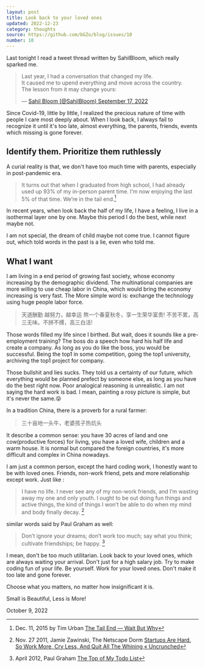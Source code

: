 ```yaml
---
layout: post
title: Look back to your loved ones
updated: 2022-12-23
category: thoughts
source: https://github.com/bGZo/blog/issues/10
number: 10
---
```


Last tonight I read a tweet thread written by SahilBloom, which really sparked me.

<blockquote class="twitter-tweet"><p lang="en" dir="ltr">Last year, I had a conversation that changed my life.<br>It caused me to upend everything and move across the country.<br>The lesson from it may change yours:</p>&mdash; <a href="https://twitter.com/SahilBloom/status/1571137341997318147">Sahil Bloom (@SahilBloom) September 17, 2022</a></blockquote>
<script async src="https://platform.twitter.com/widgets.js" charset="utf-8"></script>

Since Covid-19, little by little, I realized the precious nature of time with people I care most deeply about. When I look back, I always fail to recognize it until it's too late, almost everything, the parents, friends, events which missing is gone forever.

## Identify them. Prioritize them ruthlessly

A curial reality is that, we don't have too much time with parents, especially in post-pandemic era.

> It turns out that when I graduated from high school, I had already used up 93% of my in-person parent time. I’m now enjoying the last 5% of that time. We’re in the tail end.[^1]

In recent years, when look back the half of my life, I have a feeling, I live in a isothermal layer one by one. Maybe this period I do the best, while next maybe not.

I am not special, the dream of child maybe not come true. I cannot figure out, which told words in the past is a lie, even who told me. 

## What I want

I am living in a end period of growing fast society, whose economy increasing by the demographic dividend. The multinational companies are more willing to use cheap labor in China, which would bring the economy increasing is very fast. The More simple word is: exchange the technology using huge people labor force.

> 天道酬勤
> 越努力，越幸运
> 熬一个春夏秋冬，享一生荣华富贵!
> 不苦不累，高三无味。不拼不搏，高三白活!

Those words filled my life since I birthed. But wait, does it sounds like a pre-employment training? The boss do a speech how hard his half life and create a company. As long as you do like the boss, you would be successful. Being the top1 in some competition, going the top1 university, archiving the top1 project for company.

Those bullshit and lies sucks. They told us a certainty of our future, which everything would be planned prefect by someone else, as long as you have do the best right now.  Poor analogical reasoning is unrealistic. I am not saying the hard work is bad. I mean, painting a rosy picture is simple, but it's never the same.😝

In a tradition China, there is a proverb for a rural farmer:

> 三十亩地一头牛，老婆孩子热炕头

It describe a common sense: you have 30 acres of land and one cow(productive forces) for living, you have a loved wife, children and a warm house. It is normal but compared the foreign countries, it's more difficult and complex in China nowadays.

I am just a common person, except the hard coding work, I honestly want to be with loved ones. Friends, non-work friend, pets and more relationship except work. Just like :

> I have no life. I never see any of my non-work friends, and I’m wasting away my one and only youth. I ought to be out doing fun things and active things, the kind of things I won’t be able to do when my mind and body finally decay. [^2]

similar words said by Paul Graham as well:

> Don’t ignore your dreams; don’t work too much; say what you think; cultivate friendships; be happy. [^3]

I mean, don't be too much utilitarian. Look back to your loved ones, which are always waiting your arrival. Don't just for a high salary job. Try to make coding fun of your life. Be yourself. Work for your loved ones. Don't make it too late and gone forever. 

Choose what you matters, no matter how insignificant it is. 

Small is Beautiful, Less is More!

October 9, 2022

[^1]: Dec. 11, 2015 by Tim Urban [The Tail End — Wait But Why](https://waitbutwhy.com/2015/12/the-tail-end.html)
[^2]: Nov. 27 2011, Jamie Zawinski, The Netscape Dorm [Startups Are Hard. So Work More, Cry Less, And Quit All The Whining « Uncrunched](https://web.archive.org/web/20111128190028/http://uncrunched.com:80/2011/11/27/startups-are-hard-so-work-more-cry-less-and-quit-all-the-whining/)
[^3]: April 2012, Paul Graham [The Top of My Todo List](http://www.paulgraham.com/todo.html)